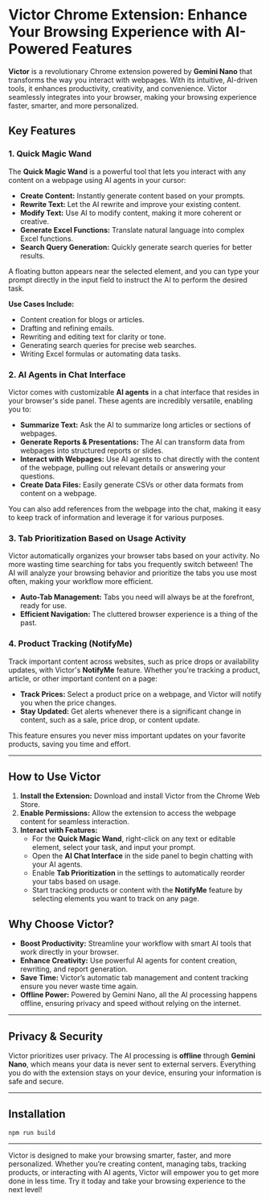 # Victor Chrome Extension: Enhance Your Browsing Experience with AI-Powered Features

**Victor** is a revolutionary Chrome extension powered by **Gemini Nano** that transforms the way you interact with webpages. With its intuitive, AI-driven tools, it enhances productivity, creativity, and convenience. Victor seamlessly integrates into your browser, making your browsing experience faster, smarter, and more personalized.

## Key Features

### 1. **Quick Magic Wand**
The **Quick Magic Wand** is a powerful tool that lets you interact with any content on a webpage using AI agents in your cursor:

- **Create Content:** Instantly generate content based on your prompts.
- **Rewrite Text:** Let the AI rewrite and improve your existing content.
- **Modify Text:** Use AI to modify content, making it more coherent or creative.
- **Generate Excel Functions:** Translate natural language into complex Excel functions.
- **Search Query Generation:** Quickly generate search queries for better results.

A floating button appears near the selected element, and you can type your prompt directly in the input field to instruct the AI to perform the desired task.

**Use Cases Include:**
- Content creation for blogs or articles.
- Drafting and refining emails.
- Rewriting and editing text for clarity or tone.
- Generating search queries for precise web searches.
- Writing Excel formulas or automating data tasks.

### 2. **AI Agents in Chat Interface**
Victor comes with customizable **AI agents** in a chat interface that resides in your browser's side panel. These agents are incredibly versatile, enabling you to:

- **Summarize Text:** Ask the AI to summarize long articles or sections of webpages.
- **Generate Reports & Presentations:** The AI can transform data from webpages into structured reports or slides.
- **Interact with Webpages:** Use AI agents to chat directly with the content of the webpage, pulling out relevant details or answering your questions.
- **Create Data Files:** Easily generate CSVs or other data formats from content on a webpage.

You can also add references from the webpage into the chat, making it easy to keep track of information and leverage it for various purposes.

### 3. **Tab Prioritization Based on Usage Activity**
Victor automatically organizes your browser tabs based on your activity. No more wasting time searching for tabs you frequently switch between! The AI will analyze your browsing behavior and prioritize the tabs you use most often, making your workflow more efficient.

- **Auto-Tab Management:** Tabs you need will always be at the forefront, ready for use.
- **Efficient Navigation:** The cluttered browser experience is a thing of the past.

### 4. **Product Tracking (NotifyMe)**
Track important content across websites, such as price drops or availability updates, with Victor's **NotifyMe** feature. Whether you're tracking a product, article, or other important content on a page:

- **Track Prices:** Select a product price on a webpage, and Victor will notify you when the price changes.
- **Stay Updated:** Get alerts whenever there is a significant change in content, such as a sale, price drop, or content update.

This feature ensures you never miss important updates on your favorite products, saving you time and effort.

---

## How to Use Victor

1. **Install the Extension:** Download and install Victor from the Chrome Web Store.
2. **Enable Permissions:** Allow the extension to access the webpage content for seamless interaction.
3. **Interact with Features:**
   - For the **Quick Magic Wand**, right-click on any text or editable element, select your task, and input your prompt.
   - Open the **AI Chat Interface** in the side panel to begin chatting with your AI agents.
   - Enable **Tab Prioritization** in the settings to automatically reorder your tabs based on usage.
   - Start tracking products or content with the **NotifyMe** feature by selecting elements you want to track on any page.

## Why Choose Victor?

- **Boost Productivity:** Streamline your workflow with smart AI tools that work directly in your browser.
- **Enhance Creativity:** Use powerful AI agents for content creation, rewriting, and report generation.
- **Save Time:** Victor’s automatic tab management and content tracking ensure you never waste time again.
- **Offline Power:** Powered by Gemini Nano, all the AI processing happens offline, ensuring privacy and speed without relying on the internet.

---

## Privacy & Security

Victor prioritizes user privacy. The AI processing is **offline** through **Gemini Nano**, which means your data is never sent to external servers. Everything you do with the extension stays on your device, ensuring your information is safe and secure.

---

## Installation
```
npm run build
```
---

Victor is designed to make your browsing smarter, faster, and more personalized. Whether you’re creating content, managing tabs, tracking products, or interacting with AI agents, Victor will empower you to get more done in less time. Try it today and take your browsing experience to the next level!